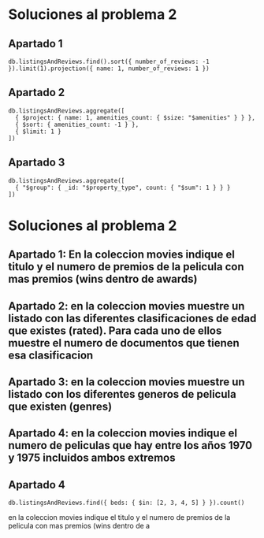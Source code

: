 # Soluciones al problema 2

## Apartado 1

```
db.listingsAndReviews.find().sort({ number_of_reviews: -1 }).limit(1).projection({ name: 1, number_of_reviews: 1 })
```

## Apartado 2

```
db.listingsAndReviews.aggregate([
  { $project: { name: 1, amenities_count: { $size: "$amenities" } } },
  { $sort: { amenities_count: -1 } },
  { $limit: 1 }
])
```

## Apartado 3
```
db.listingsAndReviews.aggregate([
  { "$group": { _id: "$property_type", count: { "$sum": 1 } } }
])
```
# Soluciones al problema 2

## Apartado 1: En la coleccion movies indique el  titulo y el numero de premios de la pelicula con mas premios (wins dentro de awards)



## Apartado 2: en la coleccion movies muestre un listado con las diferentes clasificaciones de edad que existes (rated). Para cada uno de ellos muestre el numero de documentos que tienen esa clasificacion




## Apartado 3: en la coleccion movies muestre un listado con los diferentes generos de pelicula que existen (genres)



## Apartado 4: en la coleccion movies indique el numero de peliculas que hay entre los años 1970 y 1975 incluidos ambos extremos




## Apartado 4

```
db.listingsAndReviews.find({ beds: { $in: [2, 3, 4, 5] } }).count()
```
en la coleccion movies indique el titulo y el numero  de premios de la pelicula con mas premios (wins dentro de a
